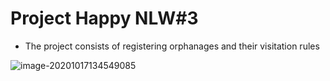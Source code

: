 # Project Happy NLW#3

- The project consists of registering orphanages and their visitation rules




![image-20201017134549085](C:\Users\fabio\AppData\Roaming\Typora\typora-user-images\image-20201017134549085.png)